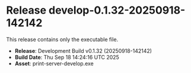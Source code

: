# Release develop-0.1.32-20250918-142142

This release contains only the executable file.

- **Release**: Development Build v0.1.32 (20250918-142142)
- **Build Date**: Thu Sep 18 14:24:16 UTC 2025
- **Asset**: print-server-develop.exe
